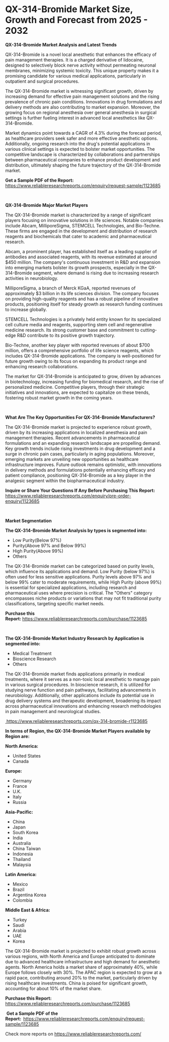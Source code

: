 <p><h1>QX-314-Bromide Market Size, Growth and Forecast from 2025 - 2032</h1></p><p><strong>QX-314-Bromide Market Analysis and Latest Trends</strong></p>
<p><p>QX-314-Bromide is a novel local anesthetic that enhances the efficacy of pain management therapies. It is a charged derivative of lidocaine, designed to selectively block nerve activity without permeating neuronal membranes, minimizing systemic toxicity. This unique property makes it a promising candidate for various medical applications, particularly in outpatient and surgical procedures.</p><p>The QX-314-Bromide market is witnessing significant growth, driven by increasing demand for effective pain management solutions and the rising prevalence of chronic pain conditions. Innovations in drug formulations and delivery methods are also contributing to market expansion. Moreover, the growing focus on regional anesthesia over general anesthesia in surgical settings is further fueling interest in advanced local anesthetics like QX-314-Bromide.</p><p>Market dynamics point towards a CAGR of 4.3% during the forecast period, as healthcare providers seek safer and more effective anesthetic options. Additionally, ongoing research into the drug's potential applications in various clinical settings is expected to bolster market opportunities. The competitive landscape is characterized by collaborations and partnerships between pharmaceutical companies to enhance product development and distribution, ultimately shaping the future trajectory of the QX-314-Bromide market.</p></p>
<p><strong>Get a Sample PDF of the Report:&nbsp;</strong> <a href="https://www.reliableresearchreports.com/enquiry/request-sample/1123685?utm_campaign=2192&utm_medium=2&utm_source=Github&utm_content=ia&utm_term=03032025&utm_id=qx-314-bromide">https://www.reliableresearchreports.com/enquiry/request-sample/1123685</a></p>
<p>&nbsp;</p>
<p><strong>QX-314-Bromide Major Market Players</strong></p>
<p><p>The QX-314-Bromide market is characterized by a range of significant players focusing on innovative solutions in life sciences. Notable companies include Abcam, MilliporeSigma, STEMCELL Technologies, and Bio-Techne. These firms are engaged in the development and distribution of research reagents and biochemicals that cater to academic and pharmaceutical research.</p><p>Abcam, a prominent player, has established itself as a leading supplier of antibodies and associated reagents, with its revenue estimated at around $450 million. The company's continuous investment in R&D and expansion into emerging markets bolster its growth prospects, especially in the QX-314-Bromide segment, where demand is rising due to increasing research activities in neurobiology.</p><p>MilliporeSigma, a branch of Merck KGaA, reported revenues of approximately $3 billion in its life sciences division. The company focuses on providing high-quality reagents and has a robust pipeline of innovative products, positioning itself for steady growth as research funding continues to increase globally.</p><p>STEMCELL Technologies is a privately held entity known for its specialized cell culture media and reagents, supporting stem cell and regenerative medicine research. Its strong customer base and commitment to cutting-edge R&D contribute to its positive growth trajectory.</p><p>Bio-Techne, another key player with reported revenues of about $700 million, offers a comprehensive portfolio of life science reagents, which includes QX-314-Bromide applications. The company is well-positioned for future growth owing to its focus on expanding its product range and enhancing research collaborations.</p><p>The market for QX-314-Bromide is anticipated to grow, driven by advances in biotechnology, increasing funding for biomedical research, and the rise of personalized medicine. Competitive players, through their strategic initiatives and innovations, are expected to capitalize on these trends, fostering robust market growth in the coming years.</p></p>
<p>&nbsp;</p>
<p><strong>What Are The Key Opportunities For QX-314-Bromide Manufacturers?</strong></p>
<p><p>The QX-314-Bromide market is projected to experience robust growth, driven by its increasing applications in localized anesthesia and pain management therapies. Recent advancements in pharmaceutical formulations and an expanding research landscape are propelling demand. Key growth trends include rising investments in drug development and a surge in chronic pain cases, particularly in aging populations. Moreover, emerging markets are unveiling new opportunities as healthcare infrastructure improves. Future outlook remains optimistic, with innovations in delivery methods and formulations potentially enhancing efficacy and patient compliance, positioning QX-314-Bromide as a key player in the analgesic segment within the biopharmaceutical industry.</p></p>
<p><strong>Inquire or Share Your Questions If Any Before Purchasing This Report:</strong> <a href="https://www.reliableresearchreports.com/enquiry/pre-order-enquiry/1123685?utm_campaign=2192&utm_medium=2&utm_source=Github&utm_content=ia&utm_term=03032025&utm_id=qx-314-bromide">https://www.reliableresearchreports.com/enquiry/pre-order-enquiry/1123685</a></p>
<p>&nbsp;</p>
<p><strong>Market Segmentation</strong></p>
<p><strong>The QX-314-Bromide Market Analysis by types is segmented into:</strong></p>
<p><ul><li>Low Purity(Below 97%)</li><li>Purity(Above 97% and Below 99%)</li><li>High Purity(Above 99%)</li><li>Others</li></ul></p>
<p><p>The QX-314-Bromide market can be categorized based on purity levels, which influence its applications and demand. Low Purity (below 97%) is often used for less sensitive applications. Purity levels above 97% and below 99% cater to moderate requirements, while High Purity (above 99%) is essential for specialized applications, including research and pharmaceutical uses where precision is critical. The "Others" category encompasses niche products or variations that may not fit traditional purity classifications, targeting specific market needs.</p></p>
<p><strong>Purchase this Report:&nbsp;</strong><a href="https://www.reliableresearchreports.com/purchase/1123685?utm_campaign=2192&utm_medium=2&utm_source=Github&utm_content=ia&utm_term=03032025&utm_id=qx-314-bromide">https://www.reliableresearchreports.com/purchase/1123685</a></p>
<p>&nbsp;</p>
<p><strong>The QX-314-Bromide Market Industry Research by Application is segmented into:</strong></p>
<p><ul><li>Medical Treatment</li><li>Bioscience Research</li><li>Others</li></ul></p>
<p><p>The QX-314-Bromide market finds applications primarily in medical treatments, where it serves as a non-toxic local anesthetic to manage pain in various surgical procedures. In bioscience research, it is utilized for studying nerve function and pain pathways, facilitating advancements in neurobiology. Additionally, other applications include its potential use in drug delivery systems and therapeutic development, broadening its impact across pharmaceutical innovations and enhancing research methodologies in pain management and neurological studies.</p></p>
<p><a href="https://www.reliableresearchreports.com/qx-314-bromide-r1123685?utm_campaign=2192&utm_medium=2&utm_source=Github&utm_content=ia&utm_term=03032025&utm_id=qx-314-bromide">&nbsp;https://www.reliableresearchreports.com/qx-314-bromide-r1123685</a></p>
<p><strong>In terms of Region, the QX-314-Bromide Market Players available by Region are:</strong></p>
<p>
    <p> <strong> North America: </strong>
        <ul>
            <li>United States</li>
            <li>Canada</li>
        </ul>
        </p> 
    <p> <strong> Europe: </strong>
        <ul>
            <li>Germany</li>
            <li>France</li>
            <li>U.K.</li>
            <li>Italy</li>
            <li>Russia</li>
        </ul>
        </p> 
    <p> <strong> Asia-Pacific: </strong>
        <ul>
            <li>China</li>
            <li>Japan</li>
            <li>South Korea</li>
            <li>India</li>
            <li>Australia</li>
            <li>China Taiwan</li>
            <li>Indonesia</li>
            <li>Thailand</li>
            <li>Malaysia</li>
        </ul>
        </p> 
    <p> <strong> Latin America: </strong>
        <ul>
            <li>Mexico</li>
            <li>Brazil</li>
            <li>Argentina Korea</li>
            <li>Colombia</li>
        </ul>
        </p> 
    <p> <strong> Middle East & Africa: </strong>
        <ul>
            <li>Turkey</li>
            <li>Saudi</li>
            <li>Arabia</li>
            <li>UAE</li>
            <li>Korea</li>
        </ul>
    </p>
    </p>
<p><p>The QX-314-Bromide market is projected to exhibit robust growth across various regions, with North America and Europe anticipated to dominate due to advanced healthcare infrastructure and high demand for anesthetic agents. North America holds a market share of approximately 40%, while Europe follows closely with 30%. The APAC region is expected to grow at a rapid pace, contributing around 20% to the market, particularly driven by rising healthcare investments. China is poised for significant growth, accounting for about 10% of the market share.</p></p>
<p><strong>Purchase this Report: </strong><a href="https://www.reliableresearchreports.com/purchase/1123685?utm_campaign=2192&utm_medium=2&utm_source=Github&utm_content=ia&utm_term=03032025&utm_id=qx-314-bromide">https://www.reliableresearchreports.com/purchase/1123685</a></p>
<p>&nbsp;<strong>Get a Sample PDF of the Report:&nbsp;&nbsp;</strong><a href="https://www.reliableresearchreports.com/enquiry/request-sample/1123685?utm_campaign=2192&utm_medium=2&utm_source=Github&utm_content=ia&utm_term=03032025&utm_id=qx-314-bromide">https://www.reliableresearchreports.com/enquiry/request-sample/1123685</a></p>
<p><strong></strong></p>
<p>Check more reports on <a href="https://www.reliableresearchreports.com/?utm_campaign=2192&utm_medium=2&utm_source=Github&utm_content=ia&utm_term=03032025&utm_id=qx-314-bromide">https://www.reliableresearchreports.com/</a></p>